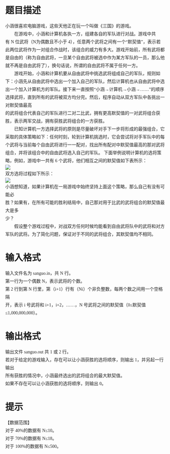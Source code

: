 # 

 
 # 题目描述 
<p><span style="color: rgb(34, 34, 34); font-family: 微软雅黑; font-size: 14px; line-height: 25px;">小涵很喜欢电脑游戏，这些天他正在玩一个叫做《三国》的游戏。&nbsp;</span><br class="contentbr" style="box-sizing: border-box; display: inline; line-height: 30px; color: rgb(34, 34, 34); font-family: 微软雅黑; font-size: 14px;" />
<span style="color: rgb(34, 34, 34); font-family: 微软雅黑; font-size: 14px; line-height: 25px;">　　在游戏中，小涵和计算机各执一方，组建各自的军队进行对战。游戏中共有&nbsp;N&nbsp;位武将（N为偶数且不小于&nbsp;4），任意两个武将之间有一个&ldquo;默契值&rdquo;，表示若此两位武将作为一对组合作战时，该组合的威力有多大。游戏开始前，所有武将都是自由的（称为自由武将，一旦某个自由武将被选中作为某方军队的一员，那么他就不再是自由武将了），换句话说，所谓的自由武将不属于任何一方。</span><br class="contentbr" style="box-sizing: border-box; display: inline; line-height: 30px; color: rgb(34, 34, 34); font-family: 微软雅黑; font-size: 14px;" />
<span style="color: rgb(34, 34, 34); font-family: 微软雅黑; font-size: 14px; line-height: 25px;">　　游戏开始，小涵和计算机要从自由武将中挑选武将组成自己的军队，规则如下：小涵先从自由武将中选出一个加入自己的军队，然后计算机也从自由武将中选出一个加入计算机方的军队。接下来一直按照&ldquo;小涵&rarr;计算机&rarr;小涵&rarr;&hellip;&hellip;&rdquo;的顺序选择武将，直到所有的武将被双方均分完。然后，程序自动从双方军队中各挑出一对默契值最高</span><br class="contentbr" style="box-sizing: border-box; display: inline; line-height: 30px; color: rgb(34, 34, 34); font-family: 微软雅黑; font-size: 14px;" />
<span style="color: rgb(34, 34, 34); font-family: 微软雅黑; font-size: 14px; line-height: 25px;">的武将组合代表自己的军队进行二对二比武，拥有更高默契值的一对武将组合获胜，表示两军交战，拥有获胜武将组合的一方获胜。&nbsp;</span><br class="contentbr" style="box-sizing: border-box; display: inline; line-height: 30px; color: rgb(34, 34, 34); font-family: 微软雅黑; font-size: 14px;" />
<span style="color: rgb(34, 34, 34); font-family: 微软雅黑; font-size: 14px; line-height: 25px;">　　已知计算机一方选择武将的原则是尽量破坏对手下一步将形成的最强组合，它采取的具体策略如下：任何时刻，轮到计算机挑选时，它会尝试将对手军队中的每个武将与当前每个自由武将进行一一配对，找出所有配对中默契值最高的那对武将组合，并将该组合中的自由武将选入自己的军队。&nbsp;下面举例说明计算机的选将策略，例如，游戏中一共有&nbsp;6&nbsp;个武将，他们相互之间的默契值如下表所示：</span><br class="contentbr" style="box-sizing: border-box; display: inline; line-height: 30px; color: rgb(34, 34, 34); font-family: 微软雅黑; font-size: 14px;" />
<img src="/source/joyoi/tyvj-4164/img/aHR0cDovL3d3dy5sdW9ndS5vcmcvZG93bmxvYWQvZ2V0cGljP3VwbG9hZGlkPTU0" style="box-sizing: border-box; max-width: 100%; height: auto; display: inline-block; vertical-align: middle; color: rgb(34, 34, 34); font-family: 微软雅黑; font-size: 14px; line-height: 25px;" /><br class="contentbr" style="box-sizing: border-box; display: inline; line-height: 30px; color: rgb(34, 34, 34); font-family: 微软雅黑; font-size: 14px;" />
<span style="color: rgb(34, 34, 34); font-family: 微软雅黑; font-size: 14px; line-height: 25px;">双方选将过程如下所示：&nbsp;</span><br class="contentbr" style="box-sizing: border-box; display: inline; line-height: 30px; color: rgb(34, 34, 34); font-family: 微软雅黑; font-size: 14px;" />
<img src="/source/joyoi/tyvj-4164/img/aHR0cDovL3d3dy5sdW9ndS5vcmcvZG93bmxvYWQvZ2V0cGljP3VwbG9hZGlkPTU1" style="box-sizing: border-box; max-width: 100%; height: auto; display: inline-block; vertical-align: middle; color: rgb(34, 34, 34); font-family: 微软雅黑; font-size: 14px; line-height: 25px;" /><br class="contentbr" style="box-sizing: border-box; display: inline; line-height: 30px; color: rgb(34, 34, 34); font-family: 微软雅黑; font-size: 14px;" />
<span style="color: rgb(34, 34, 34); font-family: 微软雅黑; font-size: 14px; line-height: 25px;">小涵想知道，如果计算机在一局游戏中始终坚持上面这个策略，那么自己有没有可能必</span><br class="contentbr" style="box-sizing: border-box; display: inline; line-height: 30px; color: rgb(34, 34, 34); font-family: 微软雅黑; font-size: 14px;" />
<span style="color: rgb(34, 34, 34); font-family: 微软雅黑; font-size: 14px; line-height: 25px;">胜？如果有，在所有可能的胜利结局中，自己那对用于比武的武将组合的默契值最大是多</span><br class="contentbr" style="box-sizing: border-box; display: inline; line-height: 30px; color: rgb(34, 34, 34); font-family: 微软雅黑; font-size: 14px;" />
<span style="color: rgb(34, 34, 34); font-family: 微软雅黑; font-size: 14px; line-height: 25px;">少？&nbsp;</span><br class="contentbr" style="box-sizing: border-box; display: inline; line-height: 30px; color: rgb(34, 34, 34); font-family: 微软雅黑; font-size: 14px;" />
<span style="color: rgb(34, 34, 34); font-family: 微软雅黑; font-size: 14px; line-height: 25px;">　　假设整个游戏过程中，对战双方任何时候均能看到自由武将队中的武将和对方军队的武将。为了简化问题，保证对于不同的武将组合，其默契值均不相同。</span></p> 

 
 # 输入格式 
<p><span style="color: rgb(34, 34, 34); font-family: 微软雅黑; font-size: 14px; line-height: 25px;">输入文件名为&nbsp;sanguo.in，共&nbsp;N&nbsp;行。&nbsp;</span><br class="contentbr" style="box-sizing: border-box; display: inline; line-height: 30px; color: rgb(34, 34, 34); font-family: 微软雅黑; font-size: 14px;" />
<span style="color: rgb(34, 34, 34); font-family: 微软雅黑; font-size: 14px; line-height: 25px;">第一行为一个偶数&nbsp;N，表示武将的个数。&nbsp;</span><br class="contentbr" style="box-sizing: border-box; display: inline; line-height: 30px; color: rgb(34, 34, 34); font-family: 微软雅黑; font-size: 14px;" />
<span style="color: rgb(34, 34, 34); font-family: 微软雅黑; font-size: 14px; line-height: 25px;">第&nbsp;2&nbsp;行到第&nbsp;N&nbsp;行里，第（i+1）行有（Ni）个非负整数，每两个数之间用一个空格隔</span><br class="contentbr" style="box-sizing: border-box; display: inline; line-height: 30px; color: rgb(34, 34, 34); font-family: 微软雅黑; font-size: 14px;" />
<span style="color: rgb(34, 34, 34); font-family: 微软雅黑; font-size: 14px; line-height: 25px;">开，表示&nbsp;i&nbsp;号武将和&nbsp;i+1，i+2，&hellip;&hellip;，N&nbsp;号武将之间的默契值（0&le;默契值&le;1,000,000,000）。</span></p> 

 
 # 输出格式 
<p><span style="color: rgb(34, 34, 34); font-family: 微软雅黑; font-size: 14px; line-height: 25px;">输出文件&nbsp;sanguo.out&nbsp;共&nbsp;1&nbsp;或&nbsp;2&nbsp;行。&nbsp;</span><br class="contentbr" style="box-sizing: border-box; display: inline; line-height: 30px; color: rgb(34, 34, 34); font-family: 微软雅黑; font-size: 14px;" />
<span style="color: rgb(34, 34, 34); font-family: 微软雅黑; font-size: 14px; line-height: 25px;">若对于给定的游戏输入，存在可以让小涵获胜的选将顺序，则输出&nbsp;1，并另起一行输出</span><br class="contentbr" style="box-sizing: border-box; display: inline; line-height: 30px; color: rgb(34, 34, 34); font-family: 微软雅黑; font-size: 14px;" />
<span style="color: rgb(34, 34, 34); font-family: 微软雅黑; font-size: 14px; line-height: 25px;">所有获胜的情况中，小涵最终选出的武将组合的最大默契值。&nbsp;</span><br class="contentbr" style="box-sizing: border-box; display: inline; line-height: 30px; color: rgb(34, 34, 34); font-family: 微软雅黑; font-size: 14px;" />
<span style="color: rgb(34, 34, 34); font-family: 微软雅黑; font-size: 14px; line-height: 25px;">如果不存在可以让小涵获胜的选将顺序，则输出&nbsp;0。</span></p> 

 
 # 提示 
<p><span style="color: rgb(34, 34, 34); font-family: 微软雅黑; font-size: 14px; line-height: 25px;">【数据范围】&nbsp;</span><br class="contentbr" style="box-sizing: border-box; display: inline; line-height: 30px; color: rgb(34, 34, 34); font-family: 微软雅黑; font-size: 14px;" />
<span style="color: rgb(34, 34, 34); font-family: 微软雅黑; font-size: 14px; line-height: 25px;">对于&nbsp;40%的数据有&nbsp;N&le;10。&nbsp;</span><br class="contentbr" style="box-sizing: border-box; display: inline; line-height: 30px; color: rgb(34, 34, 34); font-family: 微软雅黑; font-size: 14px;" />
<span style="color: rgb(34, 34, 34); font-family: 微软雅黑; font-size: 14px; line-height: 25px;">对于&nbsp;70%的数据有&nbsp;N&le;18。&nbsp;</span><br class="contentbr" style="box-sizing: border-box; display: inline; line-height: 30px; color: rgb(34, 34, 34); font-family: 微软雅黑; font-size: 14px;" />
<span style="color: rgb(34, 34, 34); font-family: 微软雅黑; font-size: 14px; line-height: 25px;">对于&nbsp;100%的数据有&nbsp;N&le;500。</span></p> 
